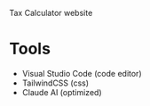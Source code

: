 Tax Calculator website
# Tools 
- Visual Studio Code (code editor)
- TailwindCSS (css)
- Claude AI (optimized)
